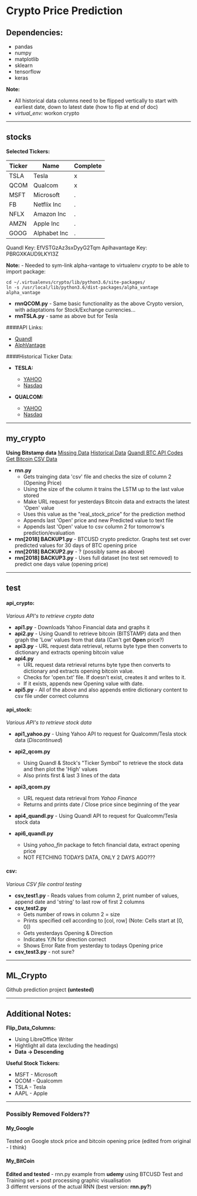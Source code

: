 # Crypto Price Prediction

## Dependencies:  

* pandas
* numpy
* matplotlib
* sklearn
* tensorflow
* keras

**Note:**

*  All historical data columns need to be flipped vertically to start with earliest date, down to latest date (how to flip at end of doc)
* _virtual_env:_ workon crypto

---
## stocks

**Selected Tickers:**

Ticker | Name | Complete
--- | --- | ---
TSLA | Tesla 		|x|
QCOM | Qualcom	|x|
MSFT | Microsoft	|.|
FB | Netflix Inc		|.|
NFLX | Amazon Inc	|.|
AMZN | Apple Inc	|.|
GOOG | Alphabet Inc |.|

Quandl Key: EfVSTGzAz3sxDyyG2Tqm
Aplhavantage Key: PBRGXKAUD9LKYI3Z

**Note:** - Needed to sym-link alpha-vantage to virtualenv *crypto* to be able to import package:

	cd ~/.virtualenvs/crypto/lib/python3.6/site-packages/
	ln -s /usr/local/lib/python3.6/dist-packages/alpha_vantage alpha_vantage


* **rnnQCOM.py** - Same basic functionality as the above Crypto version, with adaptations for Stock/Exchange currencies...
* **rnnTSLA.py** - same as above but for Tesla

####API Links:
* [Quandl](https://blog.quandl.com/api-for-stock-data?utm_source=direct&utm_medium=blog&utm_campaign=&utm_content=api-for-stock-data)
* [AlphVantage](https://www.alphavantage.co/documentation/)

####Historical Ticker Data:

* **TESLA:**
	* [YAHOO](https://finance.yahoo.com/quote/TSLA/history?period1=1277769600&period2=1606089600&interval=1d&filter=history&frequency=1d&includeAdjustedClose=true)
	* [Nasdaq](https://www.nasdaq.com/market-activity/stocks/tsla/historical)

* **QUALCOM:**
	* [YAHOO](https://finance.yahoo.com/quote/QCOM/history?p=QCOM)
	* [Nasdaq](https://www.nasdaq.com/market-activity/stocks/qcom/historical)

---
## my_crypto  

__Using Bitstamp data__
[Missing Data](https://www.cryptodatadownload.com/)
[Historical Data](https://za.investing.com/crypto/bitcoin/btc-usd-historical-data?cid=49798)
[Quandl BTC API Codes](https://blog.quandl.com/api-for-bitcoin-data?utm_source=blog-quandl&utm_medium=organic&utm_campaign=&utm_content=(homepage))
[Get Bitcoin CSV Data](https://www.cryptodatadownload.com/)  

* **rnn.py**
	* Gets trainging data 'csv' file and checks the size of column 2 (Opening Price)
	* Using the size of the column it trains the LSTM up to the last value stored
	* Make URL request for yesterdays Bitcoin data and extracts the latest 'Open' value
	* Uses this value as the "real_stock_price" for the prediction method
	* Appends last 'Open' price and new Predicted value to text file
	* Appends last 'Open' value to csv column 2 for tomorrow's prediction/evaluation 
* **rnn[2018] BACKUP1.py** - BTCUSD crypto predictor. Graphs test set over predicted values for 30 days of BTC opening price
* **rnn[2018] BACKUP2.py** - ? (possibly same as above)
* **rnn[2018] BACKUP3.py** - Uses full dataset (no test set removed) to predict one days value (opening price)

---
## test

#### api_crypto:
*Various API's to retrieve crypto data*

* **api1.py** - Downloads Yahoo Financial data and graphs it  
* **api2.py** - Using Quandl to retrieve bitcoin (BITSTAMP) data and then graph the 'Low' values from that data (Can't get **Open** price?)  
* **api3.py** - URL request data retrieval, returns byte type then converts to dictionary and extracts opening bitcoin value
* **api4.py**
	* URL request data retrieval returns byte type then converts to dictionary and extracts opening bitcoin value.
	* Checks for 'open.txt' file. If doesn't exist, creates it and writes to it.
	* If it exists, appends new Opening value with date.
* **api5.py** - All of the above and also appends entire dictionary content to csv file under correct columns

#### api_stock:
*Various API's to retrieve stock data*

* **api1_yahoo.py** - Using Yahoo API to request for Qualcomm/Tesla stock data (*Discontinued*)

* **api2_qcom.py** 
	* Using Quandl & Stock's "Ticker Symbol" to retrieve the stock data and then plot the 'High' values
	* Also prints first & last 3 lines of the data

* **api3_qcom.py** 
	* URL request data retrieval from *Yahoo Finance*
	* Returns and prints date / Close price since beginning of the year

* **api4_quandl.py** - Using Quandl API to request for Qualcomm/Tesla stock data

* **api6_quandl.py**
	* Using *yahoo_fin* package to fetch financial data, extract opening price
	* NOT FETCHING TODAYS DATA, ONLY 2 DAYS AGO???


#### csv:
*Various CSV file control testing*

* **csv_test1.py** - Reads values from column 2, print number of values, append date and 'string' to last row of first 2 columns
* **csv_test2.py**
	* Gets number of rows in column 2 = size
	* Prints specified cell according to [col, row] (Note: Cells start at [0, 0])
	* Gets yesterdays Opening & Direction
	* Indicates Y/N for direction correct
	* Shows Error Rate from yesterday to todays Opening price
* **csv_test3.py** - not sure?

---
## ML_Crypto  
Github prediction project **(untested)**

---
## Additional Notes:

__Flip_Data_Columns:__

* Using LibreOffice Writer
* Hightlight all data (excluding the headings)
* **Data -> Descending**

__Useful Stock Tickers:__

* MSFT - Microsoft
* QCOM - Qualcomm
* TSLA - Tesla
* AAPL - Apple

---
### Possibly Removed Folders??

#### My_Google  
Tested on Google stock price and bitcoin opening price (edited from original - I think)

#### My_BitCoin  
**Edited and tested** - rnn.py example from **udemy** using BTCUSD Test and Training set + post processing graphic visualisation  
3 differnt versions of the actual RNN (best version: **rnn.py?**)
